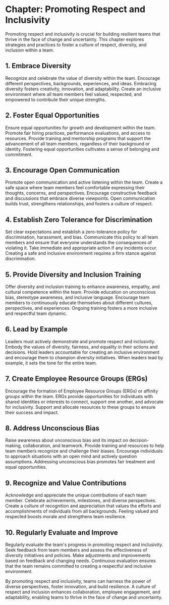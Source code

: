 Chapter: Promoting Respect and Inclusivity
==========================================

Promoting respect and inclusivity is crucial for building resilient teams that thrive in the face of change and uncertainty. This chapter explores strategies and practices to foster a culture of respect, diversity, and inclusion within a team.

**1. Embrace Diversity**
------------------------

Recognize and celebrate the value of diversity within the team. Encourage different perspectives, backgrounds, experiences, and ideas. Embracing diversity fosters creativity, innovation, and adaptability. Create an inclusive environment where all team members feel valued, respected, and empowered to contribute their unique strengths.

**2. Foster Equal Opportunities**
---------------------------------

Ensure equal opportunities for growth and development within the team. Promote fair hiring practices, performance evaluations, and access to resources. Provide training and mentorship programs that support the advancement of all team members, regardless of their background or identity. Fostering equal opportunities cultivates a sense of belonging and commitment.

**3. Encourage Open Communication**
-----------------------------------

Promote open communication and active listening within the team. Create a safe space where team members feel comfortable expressing their thoughts, concerns, and perspectives. Encourage constructive feedback and discussions that embrace diverse viewpoints. Open communication builds trust, strengthens relationships, and fosters a culture of respect.

**4. Establish Zero Tolerance for Discrimination**
--------------------------------------------------

Set clear expectations and establish a zero-tolerance policy for discrimination, harassment, and bias. Communicate this policy to all team members and ensure that everyone understands the consequences of violating it. Take immediate and appropriate action if any incidents occur. Creating a safe and inclusive environment requires a firm stance against discrimination.

**5. Provide Diversity and Inclusion Training**
-----------------------------------------------

Offer diversity and inclusion training to enhance awareness, empathy, and cultural competence within the team. Provide education on unconscious bias, stereotype awareness, and inclusive language. Encourage team members to continuously educate themselves about different cultures, perspectives, and experiences. Ongoing training fosters a more inclusive and respectful team dynamic.

**6. Lead by Example**
----------------------

Leaders must actively demonstrate and promote respect and inclusivity. Embody the values of diversity, fairness, and equality in their actions and decisions. Hold leaders accountable for creating an inclusive environment and encourage them to champion diversity initiatives. When leaders lead by example, it sets the tone for the entire team.

**7. Create Employee Resource Groups (ERGs)**
---------------------------------------------

Encourage the formation of Employee Resource Groups (ERGs) or affinity groups within the team. ERGs provide opportunities for individuals with shared identities or interests to connect, support one another, and advocate for inclusivity. Support and allocate resources to these groups to ensure their success and impact.

**8. Address Unconscious Bias**
-------------------------------

Raise awareness about unconscious bias and its impact on decision-making, collaboration, and teamwork. Provide training and resources to help team members recognize and challenge their biases. Encourage individuals to approach situations with an open mind and actively question assumptions. Addressing unconscious bias promotes fair treatment and equal opportunities.

**9. Recognize and Value Contributions**
----------------------------------------

Acknowledge and appreciate the unique contributions of each team member. Celebrate achievements, milestones, and diverse perspectives. Create a culture of recognition and appreciation that values the efforts and accomplishments of individuals from all backgrounds. Feeling valued and respected boosts morale and strengthens team resilience.

**10. Regularly Evaluate and Improve**
--------------------------------------

Regularly evaluate the team's progress in promoting respect and inclusivity. Seek feedback from team members and assess the effectiveness of diversity initiatives and policies. Make adjustments and improvements based on feedback and changing needs. Continuous evaluation ensures that the team remains committed to creating a respectful and inclusive environment.

By promoting respect and inclusivity, teams can harness the power of diverse perspectives, foster innovation, and build resilience. A culture of respect and inclusion enhances collaboration, employee engagement, and adaptability, enabling teams to thrive in the face of change and uncertainty.
